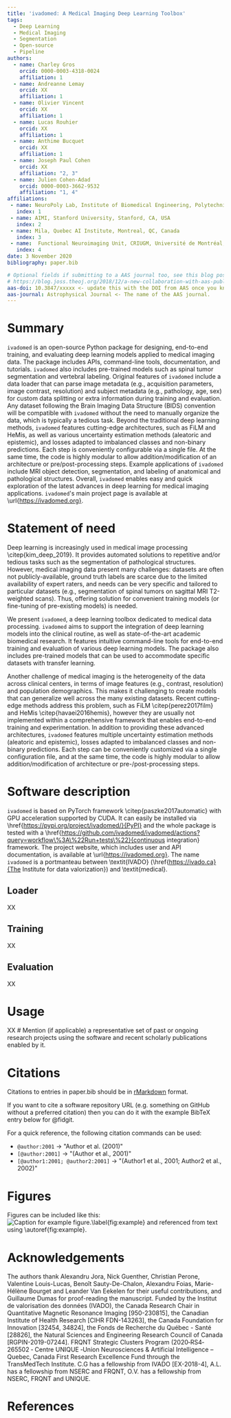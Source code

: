 ```yaml
---
title: 'ivadomed: A Medical Imaging Deep Learning Toolbox'
tags:
  - Deep Learning
  - Medical Imaging
  - Segmentation
  - Open-source
  - Pipeline
authors:
  - name: Charley Gros
    orcid: 0000-0003-4318-0024
    affiliation: 1
  - name: Andreanne Lemay
    orcid: XX
    affiliation: 1
  - name: Olivier Vincent
    orcid: XX
    affiliation: 1
  - name: Lucas Rouhier
    orcid: XX
    affiliation: 1
  - name: Anthime Bucquet
    orcid: XX
    affiliation: 1
  - name: Joseph Paul Cohen
    orcid: XX
    affiliation: "2, 3"
  - name: Julien Cohen-Adad
    orcid: 0000-0003-3662-9532
    affiliation: "1, 4"
affiliations:
 - name: NeuroPoly Lab, Institute of Biomedical Engineering, Polytechnique Montreal, Montreal, Canada
   index: 1
 - name: AIMI, Stanford University, Stanford, CA, USA
   index: 2
 - name: Mila, Quebec AI Institute, Montreal, QC, Canada
   index: 3
 - name:  Functional Neuroimaging Unit, CRIUGM, Université de Montréal, Montreal, QC, Canada
   index: 4
date: 3 November 2020
bibliography: paper.bib

# Optional fields if submitting to a AAS journal too, see this blog post:
# https://blog.joss.theoj.org/2018/12/a-new-collaboration-with-aas-publishing
aas-doi: 10.3847/xxxxx <- update this with the DOI from AAS once you know it.
aas-journal: Astrophysical Journal <- The name of the AAS journal.
---
```


# Summary

`ivadomed` is an open-source Python package for designing, end-to-end training, and evaluating deep learning models applied to medical imaging data. The package includes APIs, command-line tools, documentation, and tutorials. `ivadomed` also includes pre-trained models such as spinal tumor segmentation and vertebral labeling. Original features of `ivadomed` include a data loader that can parse image metadata (e.g., acquisition parameters, image contrast, resolution) and subject metadata (e.g., pathology, age, sex) for custom data splitting or extra information during training and evaluation. Any dataset following the Brain Imaging Data Structure (BIDS) convention will be compatible with `ivadomed` without the need to manually organize the data, which is typically a tedious task. Beyond the traditional deep learning methods, `ivadomed` features cutting-edge architectures, such as FiLM and HeMis, as well as various uncertainty estimation methods (aleatoric and epistemic), and losses adapted to imbalanced classes and non-binary predictions. Each step is conveniently configurable via a single file. At the same time, the code is highly modular to allow addition/modification of an architecture or pre/post-processing steps. Example applications of `ivadomed` include MRI object detection, segmentation, and labeling of anatomical and pathological structures. Overall, `ivadomed` enables easy and quick exploration of the latest advances in deep learning for medical imaging applications. `ivadomed`'s main project page is available at \url{https://ivadomed.org}.

# Statement of need

Deep learning is increasingly used in medical image processing \citep{kim_deep_2019}. It provides automated solutions to repetitive and/or tedious tasks such as the segmentation of pathological structures. However, medical imaging data present many challenges: datasets are often not publicly-available, ground truth labels are scarce due to the limited availability of expert raters, and needs can be very specific and tailored to particular datasets (e.g., segmentation of spinal tumors on sagittal MRI T2-weighted scans). Thus, offering solution for convenient training models (or fine-tuning of pre-existing models) is needed.

We present `ivadomed`, a deep learning toolbox dedicated to medical data processing. `ivadomed` aims to support the integration of deep learning models into the clinical routine, as well as state-of-the-art academic biomedical research. It features intuitive command-line tools for end-to-end training and evaluation of various deep learning models. The package also includes pre-trained models that can be used to accommodate specific datasets with transfer learning.

Another challenge of medical imaging is the heterogeneity of the data across clinical centers, in terms of image features (e.g., contrast, resolution) and population demographics. This makes it challenging to create models that can generalize well across the many existing datasets. Recent cutting-edge methods address this problem, such as FiLM \citep{perez2017film} and HeMis \citep{havaei2016hemis}, however they are usually not implemented within a comprehensive framework that enables end-to-end training and experimentation. In addition to providing these advanced architectures, `ivadomed` features multiple uncertainty estimation methods (aleatoric and epistemic), losses adapted to imbalanced classes and non-binary predictions. Each step can be conveniently customized via a single configuration file, and at the same time, the code is highly modular to allow addition/modification of architecture or pre-/post-processing steps.

# Software description

`ivadomed` is based on PyTorch framework \citep{paszke2017automatic} with GPU acceleration supported by CUDA. It can easily be installed via \href{https://pypi.org/project/ivadomed/}{PyPI} and the whole package is tested with a \href{https://github.com/ivadomed/ivadomed/actions?query=workflow\%3A\%22Run+tests\%22}{continuous integration} framework. The project website, which includes user and API documentation, is available at \url{https://ivadomed.org}. The name `ivadomed` is a portmanteau between \textit{IVADO} (\href{https://ivado.ca}{The Institute for data valorization}) and \textit{medical}.

## Loader

XX

## Training

XX

## Evaluation

XX

# Usage

XX # Mention (if applicable) a representative set of past or ongoing research projects using the software and recent scholarly publications enabled by it.

# Citations

Citations to entries in paper.bib should be in
[rMarkdown](http://rmarkdown.rstudio.com/authoring_bibliographies_and_citations.html)
format.

If you want to cite a software repository URL (e.g. something on GitHub without a preferred
citation) then you can do it with the example BibTeX entry below for @fidgit.

For a quick reference, the following citation commands can be used:
- `@author:2001`  ->  "Author et al. (2001)"
- `[@author:2001]` -> "(Author et al., 2001)"
- `[@author1:2001; @author2:2001]` -> "(Author1 et al., 2001; Author2 et al., 2002)"

# Figures

Figures can be included like this:
![Caption for example figure.\label{fig:example}](figure.png)
and referenced from text using \autoref{fig:example}.

# Acknowledgements

The authors thank Alexandru Jora, Nick Guenther, Christian Perone, Valentine Louis-Lucas, Benoît Sauty-De-Chalon, Alexandru Foias, Marie-Hélène Bourget and Leander Van Eekelen for their useful contributions, and Guillaume Dumas for proof-reading the manuscript. Funded by the Institut de valorisation des données (IVADO), the Canada Research Chair in Quantitative Magnetic Resonance Imaging [950-230815], the Canadian Institute of Health Research [CIHR FDN-143263], the Canada Foundation for Innovation [32454, 34824], the Fonds de Recherche du Québec - Santé [28826], the Natural Sciences and Engineering Research Council of Canada [RGPIN-2019-07244]. FRQNT Strategic Clusters Program (2020‐RS4‐265502 ‐ Centre UNIQUE  ‐Union Neurosciences \& Artificial Intelligence –Quebec, Canada First Research Excellence Fund through the TransMedTech Institute. C.G has a fellowship from IVADO [EX-2018-4], A.L. has a fellowship from NSERC and FRQNT, O.V. has a fellowship from NSERC, FRQNT and UNIQUE.

# References
